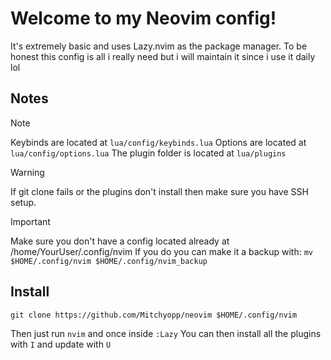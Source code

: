 # Welcome to my Neovim config!

It's extremely basic and uses Lazy.nvim as the package manager.
To be honest this config is all i really need but i will maintain it since i use it daily lol

## Notes

> [!NOTE]
> Keybinds are located at `lua/config/keybinds.lua` 
> Options are located at `lua/config/options.lua` 
> The plugin folder is located at `lua/plugins` 

> [!WARNING]
> If git clone fails or the plugins don't install then make sure you have SSH setup.

> [!IMPORTANT]
> Make sure you don't have a config located already at /home/YourUser/.config/nvim
> If you do you can make it a backup with:
```mv $HOME/.config/nvim $HOME/.config/nvim_backup```

## Install
```git clone https://github.com/Mitchyopp/neovim $HOME/.config/nvim```

Then just run `nvim` and once inside `:Lazy`
You can then install all the plugins with `I` and update with `U`
